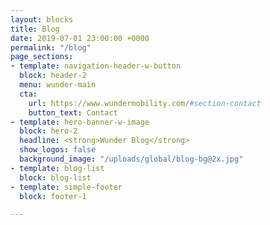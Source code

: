 ```yaml
---
layout: blocks
title: Blog
date: 2019-07-01 23:00:00 +0000
permalink: "/blog"
page_sections:
- template: navigation-header-w-button
  block: header-2
  menu: wunder-main
  cta:
    url: https://www.wundermobility.com/#section-contact
    button_text: Contact
- template: hero-banner-w-image
  block: hero-2
  headline: <strong>Wunder Blog</strong>
  show_logos: false
  background_image: "/uploads/global/blog-bg@2x.jpg"
- template: blog-list
  block: blog-list
- template: simple-footer
  block: footer-1

---
```

